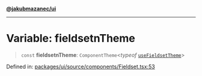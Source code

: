 [**@jakubmazanec/ui**](../README.md)

---

# Variable: fieldsetnTheme

> `const` **fieldsetnTheme**: `ComponentTheme`\<_typeof_
> [`useFieldsetTheme`](../functions/useFieldsetTheme.md)\>

Defined in:
[packages/ui/source/components/Fieldset.tsx:53](https://github.com/jakubmazanec/tools/blob/40ba1fb8bbde716fbe797d7886fffe14521e098a/packages/ui/source/components/Fieldset.tsx#L53)

